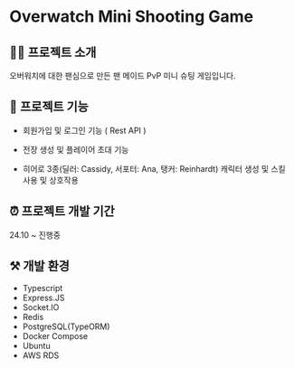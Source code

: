 # Overwatch Mini Shooting Game

## 💁‍♀️ 프로젝트 소개

오버워치에 대한 팬심으로 만든 팬 메이드 PvP 미니 슈팅 게임입니다.

## 💁 프로젝트 기능

- 회원가입 및 로그인 기능 ( Rest API )

- 전장 생성 및 플레이어 초대 기능

- 히어로 3종(딜러: Cassidy, 서포터: Ana, 탱커: Reinhardt) 캐릭터 생성 및 스킬 사용 및 상호작용

## ⏰ 프로젝트 개발 기간

24.10 ~ 진행중

## ⚒️ 개발 환경

- Typescript
- Express.JS
- Socket.IO
- Redis
- PostgreSQL(TypeORM)
- Docker Compose
- Ubuntu
- AWS RDS
